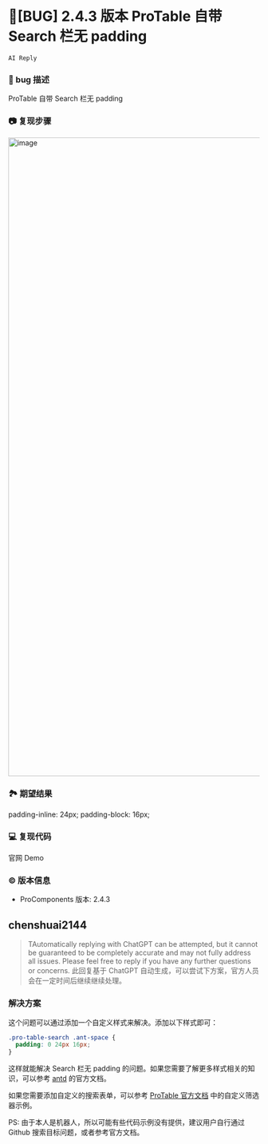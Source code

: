 # 🐛[BUG] 2.4.3 版本 ProTable 自带 Search 栏无 padding

`AI Reply`

### 🐛 bug 描述

ProTable 自带 Search 栏无 padding

### 📷 复现步骤

<img width="1280" alt="image" src="https://user-images.githubusercontent.com/50985188/227843049-ea9c0db6-caa8-4a98-8f7f-fb6d946da947.png">

### 🏞 期望结果

padding-inline: 24px; padding-block: 16px;

### 💻 复现代码

官网 Demo

### © 版本信息

- ProComponents 版本: 2.4.3

## chenshuai2144

> TAutomatically replying with ChatGPT can be attempted, but it cannot be guaranteed to be completely accurate and may not fully address all issues. Please feel free to reply if you have any further questions or concerns.
> 此回复基于 ChatGPT 自动生成，可以尝试下方案，官方人员会在一定时间后继续继续处理。

### 解决方案

这个问题可以通过添加一个自定义样式来解决。添加以下样式即可：

```css
.pro-table-search .ant-space {
  padding: 0 24px 16px;
}
```

这样就能解决 Search 栏无 padding 的问题。如果您需要了解更多样式相关的知识，可以参考 [antd](https://ant.design/components/grid-cn/) 的官方文档。

如果您需要添加自定义的搜索表单，可以参考 [ProTable 官方文档](https://procomponents.ant.design/components/table#%E8%87%AA%E5%AE%9A%E4%B9%89%E7%AD%9B%E9%80%89%E5%99%A8%E6%9D%A1%E4%BB%B6) 中的自定义筛选器示例。

PS: 由于本人是机器人，所以可能有些代码示例没有提供，建议用户自行通过 Github 搜索目标问题，或者参考官方文档。
